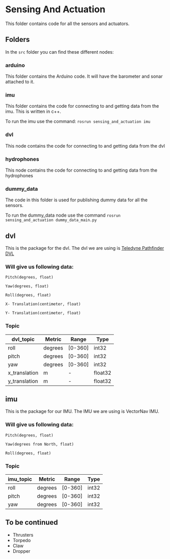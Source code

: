 # Sensing And Actuation
This folder contains code for all the sensors and actuators.

## Folders
In the `src` folder you can find these different nodes:

### arduino
This folder contains the Arduino code. It will have the barometer and sonar attached to it.


### imu
This folder contains the code for connecting to and getting data from the imu. This is written in c++.

To run the imu use the command: `rosrun sensing_and_actuation imu`

### dvl
This node contains the code for connecting to and getting data from the dvl

### hydrophones
This node contains the code for connecting to and getting data from the hydrophones

### dummy_data
The code in this folder is used for publishing dummy data for all the sensors.

To run the dummy_data node use the command `rosrun sensing_and_actuation dummy_data_main.py`

## dvl
This is the package for the dvl. The dvl we are using is [Teledyne Pathfinder DVL](https://www.eol.ucar.edu/system/files/VN100manual.pdf)

### Will give us following data:

`Pitch(degrees, float)`

`Yaw(degrees, float)`

`Roll(degrees, float)`

`X- Translation(centimeter, float)`

`Y- Translation(centimeter, float)`

### Topic

| dvl_topic                         | Metric      | Range       | Type      |
| ----------------------------------| ----------- |-----------  | ----------|
| roll                              | degrees     |[0-360]      | int32     |
| pitch                             | degrees     |[0-360]      | int32     |
| yaw                               | degrees     |[0-360]      | int32     |
| x_translation                     | m           |-            | float32   |
| y_translation                     | m           |-            | float32   |


## imu
This is the package for our IMU. The IMU we are using is VectorNav IMU.

### Will give us following data:

`Pitch(degrees, float)`

`Yaw(degrees from North, float)`

`Roll(degrees, float)`


### Topic

| imu_topic                         | Metric      | Range       | Type      |
| ----------------------------------| ----------- |-----------  | ----------|
| roll                              | degrees     |[0-360]      | int32     |
| pitch                             | degrees     |[0-360]      | int32     |
| yaw                               | degrees     |[0-360]      | int32     |


## To be continued

 - Thrusters
 - Torpedo
 - Claw
 - Dropper
